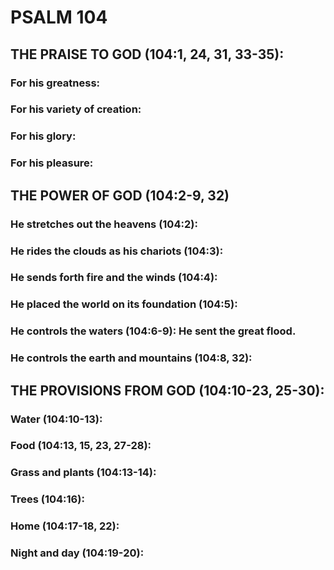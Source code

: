 ---
---
# PSALM 104 
## THE PRAISE TO GOD (104:1, 24, 31, 33-35): 
###  For his greatness: 
###  For his variety of creation: 
###  For his glory: 
###  For his pleasure: 
## THE POWER OF GOD (104:2-9, 32) 
###  He stretches out the heavens (104:2): 
###  He rides the clouds as his chariots (104:3): 
###  He sends forth fire and the winds (104:4): 
###  He placed the world on its foundation (104:5): 
###  He controls the waters (104:6-9): He sent the great flood. 
###  He controls the earth and mountains (104:8, 32): 
## THE PROVISIONS FROM GOD (104:10-23, 25-30): 
###  Water (104:10-13): 
###  Food (104:13, 15, 23, 27-28): 
###  Grass and plants (104:13-14): 
###  Trees (104:16): 
###  Home (104:17-18, 22): 
###  Night and day (104:19-20): 
